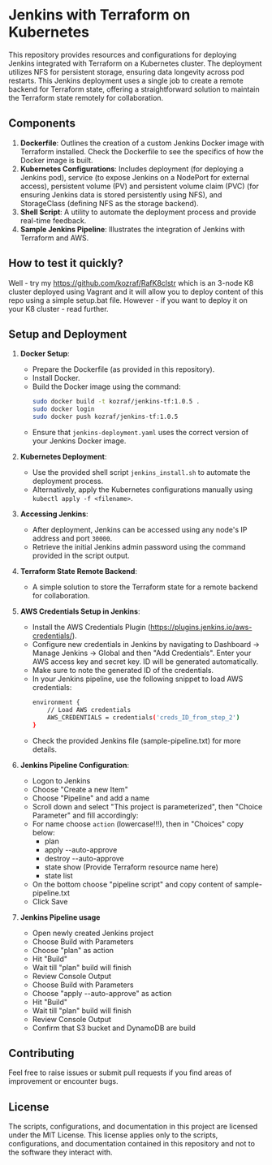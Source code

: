 # Jenkins with Terraform on Kubernetes

This repository provides resources and configurations for deploying Jenkins integrated with Terraform on a Kubernetes cluster. The deployment utilizes NFS for persistent storage, ensuring data longevity across pod restarts. This Jenkins deployment uses a single job to create a remote backend for Terraform state, offering a straightforward solution to maintain the Terraform state remotely for collaboration.

## Components

1. **Dockerfile**: Outlines the creation of a custom Jenkins Docker image with Terraform installed. Check the Dockerfile to see the specifics of how the Docker image is built.
2. **Kubernetes Configurations**: Includes deployment (for deploying a Jenkins pod), service (to expose Jenkins on a NodePort for external access), persistent volume (PV) and persistent volume claim (PVC) (for ensuring Jenkins data is stored persistently using NFS), and StorageClass (defining NFS as the storage backend).
3. **Shell Script**: A utility to automate the deployment process and provide real-time feedback.
4. **Sample Jenkins Pipeline**: Illustrates the integration of Jenkins with Terraform and AWS.

## How to test it quickly?

Well - try my https://github.com/kozraf/RafK8clstr which is an 3-node K8 cluster deployed using Vagrant and it will
allow you to deploy content of this repo using a simple setup.bat file. However - if you want to deploy it on your
K8 cluster - read further. 

## Setup and Deployment

1. **Docker Setup**:
   - Prepare the Dockerfile (as provided in this repository).
   - Install Docker.
   - Build the Docker image using the command:
     ```bash
     sudo docker build -t kozraf/jenkins-tf:1.0.5 .
     sudo docker login
     sudo docker push kozraf/jenkins-tf:1.0.5
     ```
   - Ensure that `jenkins-deployment.yaml` uses the correct version of your Jenkins Docker image.

2. **Kubernetes Deployment**:
   - Use the provided shell script `jenkins_install.sh` to automate the deployment process.
   - Alternatively, apply the Kubernetes configurations manually using `kubectl apply -f <filename>`.

3. **Accessing Jenkins**:
   - After deployment, Jenkins can be accessed using any node's IP address and port `30000`.
   - Retrieve the initial Jenkins admin password using the command provided in the script output.

4. **Terraform State Remote Backend**:
   - A simple solution to store the Terraform state for a remote backend for collaboration. 

5. **AWS Credentials Setup in Jenkins**:
   - Install the AWS Credentials Plugin (https://plugins.jenkins.io/aws-credentials/).
   - Configure new credentials in Jenkins by navigating to Dashboard -> Manage Jenkins -> Global and then "Add Credentials". Enter your AWS access key and secret key. ID will be generated automatically.
   - Make sure to note the generated ID of the credentials.
   - In your Jenkins pipeline, use the following snippet to load AWS credentials:
     ```bash
     environment {
         // Load AWS credentials
         AWS_CREDENTIALS = credentials('creds_ID_from_step_2')
     }
     ```
   - Check the provided Jenkins file (sample-pipeline.txt) for more details.

6. **Jenkins Pipeline Configuration**:
   - Logon to Jenkins
   - Choose "Create a new Item"
   - Choose "Pipeline" and add a name
   - Scroll down and select "This project is parameterized", then "Choice Parameter" and fill accordingly:
   - For name choose `action` (lowercase!!!), then in "Choices" copy below:
     - plan
     - apply --auto-approve
     - destroy --auto-approve
     - state show (Provide Terraform resource name here)
     - state list
   - On the bottom choose "pipeline script" and copy content of sample-pipeline.txt
   - Click Save
 
7. **Jenkins Pipeline usage**

    - Open newly created Jenkins project
    - Choose Build with Parameters
    - Choose "plan" as action
    - Hit "Build"
    - Wait till "plan" build will finish
    - Review Console Output
    - Choose Build with Parameters
    - Choose "apply --auto-approve" as action
    - Hit "Build"
    - Wait till "plan" build will finish
    - Review Console Output
    - Confirm that S3 bucket and DynamoDB are build

## Contributing

Feel free to raise issues or submit pull requests if you find areas of improvement or encounter bugs.

## License

The scripts, configurations, and documentation in this project are licensed under the MIT License. This license applies only to the scripts, configurations, and documentation contained in this repository and not to the software they interact with.

